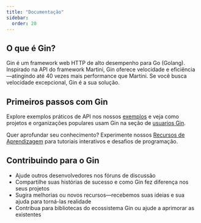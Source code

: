 ```yaml
---
title: "Documentação"
sidebar:
  order: 20
---
```


## O que é Gin?

Gin é um framework web HTTP de alto desempenho para Go (Golang). Inspirado na API do framework Martini, Gin oferece velocidade e eficiência—atingindo até 40 vezes mais performance que Martini. Se você busca velocidade excepcional, Gin é a sua solução.

## Primeiros passos com Gin

Explore exemplos práticos de API nos nossos [exemplos](https://github.com/gin-gonic/examples) e veja como projetos e organizações populares usam Gin na seção de [usuarios Gin](./users).

Quer aprofundar seu conhecimento? Experimente nossos [Recursos de Aprendizagem](./learning-resources) para tutoriais interativos e desafios de programação.

## Contribuindo para o Gin

- Ajude outros desenvolvedores nos fóruns de discussão
- Compartilhe suas histórias de sucesso e como Gin fez diferença nos seus projetos
- Sugira melhorias ou novos recursos—recebemos suas ideias e sua ajuda para torná-las realidade
- Contribua para bibliotecas do ecossistema Gin ou ajude a aprimorar as existentes
